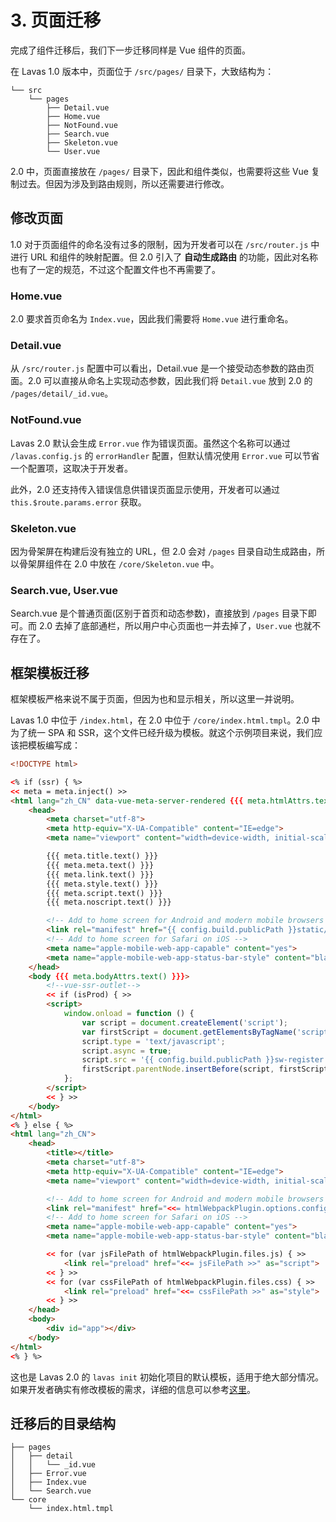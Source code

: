 # 3. 页面迁移

完成了组件迁移后，我们下一步迁移同样是 Vue 组件的页面。

在 Lavas 1.0 版本中，页面位于 `/src/pages/` 目录下，大致结构为：

```
└── src
    └── pages
        ├── Detail.vue
        ├── Home.vue
        ├── NotFound.vue
        ├── Search.vue
        ├── Skeleton.vue
        └── User.vue
```

2.0 中，页面直接放在 `/pages/` 目录下，因此和组件类似，也需要将这些 Vue 复制过去。但因为涉及到路由规则，所以还需要进行修改。

## 修改页面

1.0 对于页面组件的命名没有过多的限制，因为开发者可以在 `/src/router.js` 中进行 URL 和组件的映射配置。但 2.0 引入了 __自动生成路由__ 的功能，因此对名称也有了一定的规范，不过这个配置文件也不再需要了。

### Home.vue

2.0 要求首页命名为 `Index.vue`，因此我们需要将 `Home.vue` 进行重命名。

### Detail.vue

从 `/src/router.js` 配置中可以看出，Detail.vue 是一个接受动态参数的路由页面。2.0 可以直接从命名上实现动态参数，因此我们将 `Detail.vue` 放到 2.0 的 `/pages/detail/_id.vue`。

### NotFound.vue

Lavas 2.0 默认会生成 `Error.vue` 作为错误页面。虽然这个名称可以通过 `/lavas.config.js` 的 `errorHandler` 配置，但默认情况使用 `Error.vue` 可以节省一个配置项，这取决于开发者。

此外，2.0 还支持传入错误信息供错误页面显示使用，开发者可以通过 `this.$route.params.error` 获取。

### Skeleton.vue

因为骨架屏在构建后没有独立的 URL，但 2.0 会对 `/pages` 目录自动生成路由，所以骨架屏组件在 2.0 中放在 `/core/Skeleton.vue` 中。

### Search.vue, User.vue

Search.vue 是个普通页面(区别于首页和动态参数)，直接放到 `/pages` 目录下即可。而 2.0 去掉了底部通栏，所以用户中心页面也一并去掉了，`User.vue` 也就不存在了。

## 框架模板迁移

框架模板严格来说不属于页面，但因为也和显示相关，所以这里一并说明。

Lavas 1.0 中位于 `/index.html`，在 2.0 中位于 `/core/index.html.tmpl`。2.0 中为了统一 SPA 和 SSR，这个文件已经升级为模板。就这个示例项目来说，我们应该把模板编写成：

```html
<!DOCTYPE html>

<% if (ssr) { %>
<< meta = meta.inject() >>
<html lang="zh_CN" data-vue-meta-server-rendered {{{ meta.htmlAttrs.text() }}}>
    <head>
        <meta charset="utf-8">
        <meta http-equiv="X-UA-Compatible" content="IE=edge">
        <meta name="viewport" content="width=device-width, initial-scale=1">

        {{{ meta.title.text() }}}
        {{{ meta.meta.text() }}}
        {{{ meta.link.text() }}}
        {{{ meta.style.text() }}}
        {{{ meta.script.text() }}}
        {{{ meta.noscript.text() }}}

        <!-- Add to home screen for Android and modern mobile browsers -->
        <link rel="manifest" href="{{ config.build.publicPath }}static/manifest.json?v={{ config.buildVersion }}">
        <!-- Add to home screen for Safari on iOS -->
        <meta name="apple-mobile-web-app-capable" content="yes">
        <meta name="apple-mobile-web-app-status-bar-style" content="black">
    </head>
    <body {{{ meta.bodyAttrs.text() }}}>
        <!--vue-ssr-outlet-->
        << if (isProd) { >>
        <script>
            window.onload = function () {
                var script = document.createElement('script');
                var firstScript = document.getElementsByTagName('script')[0];
                script.type = 'text/javascript';
                script.async = true;
                script.src = '{{ config.build.publicPath }}sw-register.js?v=' + Date.now();
                firstScript.parentNode.insertBefore(script, firstScript);
            };
        </script>
        << } >>
    </body>
</html>
<% } else { %>
<html lang="zh_CN">
    <head>
        <title></title>
        <meta charset="utf-8">
        <meta http-equiv="X-UA-Compatible" content="IE=edge">
        <meta name="viewport" content="width=device-width, initial-scale=1">

        <!-- Add to home screen for Android and modern mobile browsers -->
        <link rel="manifest" href="<<= htmlWebpackPlugin.options.config.build.publicPath >>static/manifest.json?v=<<= htmlWebpackPlugin.options.config.buildVersion >>">
        <!-- Add to home screen for Safari on iOS -->
        <meta name="apple-mobile-web-app-capable" content="yes">
        <meta name="apple-mobile-web-app-status-bar-style" content="black">

        << for (var jsFilePath of htmlWebpackPlugin.files.js) { >>
            <link rel="preload" href="<<= jsFilePath >>" as="script">
        << } >>
        << for (var cssFilePath of htmlWebpackPlugin.files.css) { >>
            <link rel="preload" href="<<= cssFilePath >>" as="style">
        << } >>
    </head>
    <body>
        <div id="app"></div>
    </body>
</html>
<% } %>
```

这也是 Lavas 2.0 的 `lavas init` 初始化项目的默认模板，适用于绝大部分情况。如果开发者确实有修改模板的需求，详细的信息可以参考[这里](/guide/v2/advanced/core#indexhtmltmpl)。

## 迁移后的目录结构

```
├── pages
│   ├── detail
│   │   └── _id.vue
│   ├── Error.vue
│   ├── Index.vue
│   └── Search.vue
└── core
    └── index.html.tmpl
```
